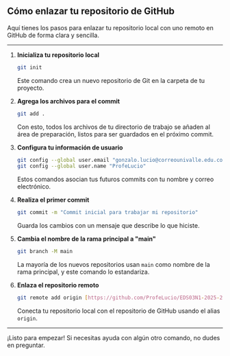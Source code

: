 ## Cómo enlazar tu repositorio de GitHub

Aquí tienes los pasos para enlazar tu repositorio local con uno remoto en GitHub de forma clara y sencilla.

---

1.  **Inicializa tu repositorio local**
    ```bash
    git init
    ```
    Este comando crea un nuevo repositorio de Git en la carpeta de tu proyecto.

2.  **Agrega los archivos para el commit**
    ```bash
    git add .
    ```
    Con esto, todos los archivos de tu directorio de trabajo se añaden al área de preparación, listos para ser guardados en el próximo commit.

3.  **Configura tu información de usuario**
    ```bash
    git config --global user.email "gonzalo.lucio@correounivalle.edu.co"
    git config --global user.name "ProfeLucio"
    ```
    Estos comandos asocian tus futuros commits con tu nombre y correo electrónico.

4.  **Realiza el primer commit**
    ```bash
    git commit -m "Commit inicial para trabajar mi repositorio"
    ```
    Guarda los cambios con un mensaje que describe lo que hiciste.

5.  **Cambia el nombre de la rama principal a "main"**
    ```bash
    git branch -M main
    ```
    La mayoría de los nuevos repositorios usan `main` como nombre de la rama principal, y este comando lo estandariza.

6.  **Enlaza el repositorio remoto**
    ```bash
    git remote add origin [https://github.com/ProfeLucio/EDS03N1-2025-2.git](https://github.com/ProfeLucio/EDS03N1-2025-2.git)
    ```
    Conecta tu repositorio local con el repositorio de GitHub usando el alias `origin`.

---

¡Listo para empezar! Si necesitas ayuda con algún otro comando, no dudes en preguntar.